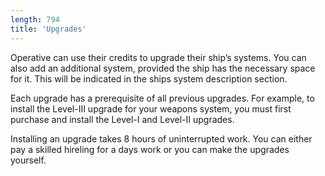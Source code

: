 ```yaml
---
length: 794
title: 'Upgrades'
---
```


Operative can use their credits to upgrade their ship’s systems. You can also add an additional system, provided
the ship has the necessary space for it. This will be indicated in the ships system description section.

Each upgrade has a prerequisite of all previous upgrades. For example, to install the Level-III upgrade for your
weapons system, you must first purchase and install the Level-I and Level-II upgrades.

Installing an upgrade takes 8 hours of uninterrupted work. You can either pay a skilled hireling for a days work
or you can make the upgrades yourself.

<ai-dialog title="Ship Upgrades" component="ship-upgrades"/>

